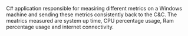 C# application responsible for measiring different metrics on a Windows machine and sending these metrics consistently back to the C&C. 
The meatrics measured are system up time, CPU percentage usage, Ram percentage usage and internet connectivity. 
